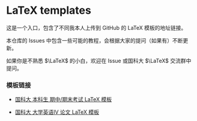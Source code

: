 # LaTeX templates

这是一个入口，包含了不同我本人上传到 GitHub 的 LaTeX 模板的地址链接。

本仓库的 Issues 中包含一些可能的教程，会根据大家的提问（如果有）不断更新。

如果你是不熟悉 $\LaTeX$ 的小白，欢迎在 Issue 或国科大 $\LaTeX$ 交流群中提问。

### 模板链接

- [国科大 本科生 期中/期末考试 LaTeX 模板](https://github.com/Chen-Yuanmeng/UCAS-undergraduate-report-exams)

- [国科大 大学英语IV 论文 LaTeX 模板](https://github.com/Chen-Yuanmeng/UCAS-English-IV-report-template)

